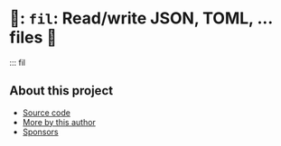 # 🏺: `fil`: Read/write JSON, TOML, ... files 🏺

::: fil

## About this project

* [ Source code ]( https://github.com/rec/fil )
* [ More by this author ]( https://github.com/rec )
* [ Sponsors ]( https://github.com/sponsors/rec )
